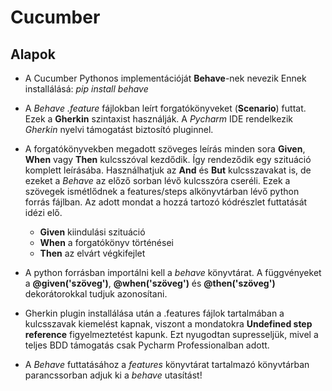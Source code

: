 
# Cucumber
## Alapok
- A Cucumber Pythonos implementációját **Behave**-nek nevezik
Ennek installálásá:
*pip install behave*

- A *Behave* *.feature* fájlokban leírt forgatókönyveket (**Scenario**) futtat. Ezek a **Gherkin** szintaxist használják.
A *Pycharm* IDE rendelkezik *Gherkin* nyelvi támogatást biztosító pluginnel.

- A forgatókönyvekben megadott szöveges leírás minden sora **Given**, **When** vagy **Then** kulcsszóval kezdődik. Így rendeződik egy szituáció komplett leírásába. Használhatjuk az **And** és **But** kulcsszavakat is, de ezeket a *Behave* az előző sorban lévő kulcsszóra cseréli. Ezek a szövegek ismétlődnek a features/steps alkönyvtárban lévő python forrás fájlban. Az adott mondat a hozzá tartozó kódrészlet futtatását idézi elő.
  - **Given** kiindulási szituáció
  - **When** a forgatókönyv történései
  - **Then** az elvárt végkifejlet

- A python forrásban importálni kell a *behave* könyvtárat. A függvényeket a **@given('szöveg')**, **@when('szöveg')** és **@then('szöveg')** dekorátorokkal tudjuk azonosítani.

- Gherkin plugin installálása után a .features fájlok tartalmában a kulcsszavak kiemelést kapnak, viszont a mondatokra **Undefined step reference** figyelmeztetést kapunk. Ezt nyugodtan supresseljük, mivel a teljes BDD támogatás csak Pycharm Professionalban adott. 


- A *Behave* futtatásához a *features* könyvtárat tartalmazó könyvtárban parancssorban adjuk ki a *behave* utasítást!
